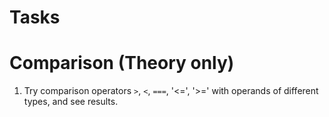 # Tasks

# Comparison (Theory only)

1. Try comparison operators `>`, `<`, `===`, '<=', '>='  with operands of different types, and see results.